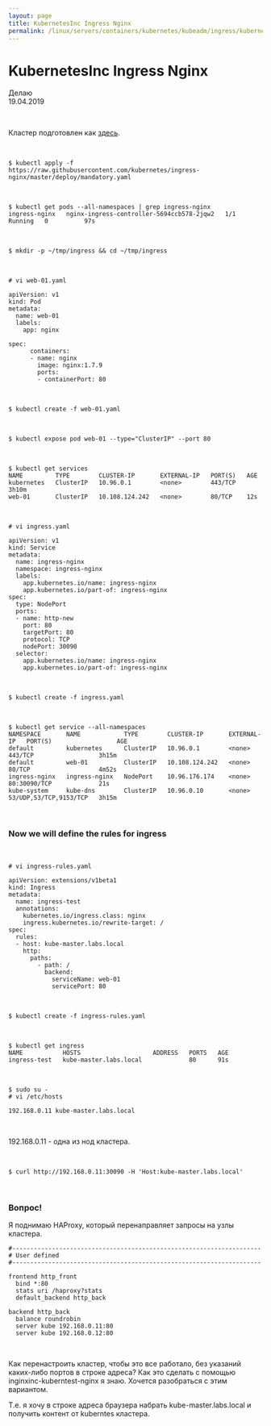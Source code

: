```yaml
---
layout: page
title: KubernetesInc Ingress Nginx
permalink: /linux/servers/containers/kubernetes/kubeadm/ingress/kubernetesinc-ingress-nginx/
---
```


# KubernetesInc Ingress Nginx

Делаю  
19.04.2019

<br/>

Кластер подготовлен как <a href="/linux/servers/containers/kubernetes/single-master/">здесь</a>.

<br/>

    $ kubectl apply -f https://raw.githubusercontent.com/kubernetes/ingress-nginx/master/deploy/mandatory.yaml

<br/>

    $ kubectl get pods --all-namespaces | grep ingress-nginx
    ingress-nginx   nginx-ingress-controller-5694ccb578-2jqw2   1/1     Running   0          97s

<br/>

    $ mkdir -p ~/tmp/ingress && cd ~/tmp/ingress

<br/>

    # vi web-01.yaml

```
apiVersion: v1
kind: Pod
metadata:
  name: web-01
  labels:
    app: nginx

spec:
      containers:
      - name: nginx
        image: nginx:1.7.9
        ports:
        - containerPort: 80
```

<br/>

    $ kubectl create -f web-01.yaml

<br/>

    $ kubectl expose pod web-01 --type="ClusterIP" --port 80

<br/>

    $ kubectl get services
    NAME         TYPE        CLUSTER-IP       EXTERNAL-IP   PORT(S)   AGE
    kubernetes   ClusterIP   10.96.0.1        <none>        443/TCP   3h10m
    web-01       ClusterIP   10.108.124.242   <none>        80/TCP    12s

<br/>

    # vi ingress.yaml

```
apiVersion: v1
kind: Service
metadata:
  name: ingress-nginx
  namespace: ingress-nginx
  labels:
    app.kubernetes.io/name: ingress-nginx
    app.kubernetes.io/part-of: ingress-nginx
spec:
  type: NodePort
  ports:
  - name: http-new
    port: 80
    targetPort: 80
    protocol: TCP
    nodePort: 30090
  selector:
    app.kubernetes.io/name: ingress-nginx
    app.kubernetes.io/part-of: ingress-nginx
```

<br/>

    $ kubectl create -f ingress.yaml

<br/>

    $ kubectl get service --all-namespaces
    NAMESPACE       NAME            TYPE        CLUSTER-IP       EXTERNAL-IP   PORT(S)                  AGE
    default         kubernetes      ClusterIP   10.96.0.1        <none>        443/TCP                  3h15m
    default         web-01          ClusterIP   10.108.124.242   <none>        80/TCP                   4m52s
    ingress-nginx   ingress-nginx   NodePort    10.96.176.174    <none>        80:30090/TCP             21s
    kube-system     kube-dns        ClusterIP   10.96.0.10       <none>        53/UDP,53/TCP,9153/TCP   3h15m

<br/>

### Now we will define the rules for ingress

<br/>

    # vi ingress-rules.yaml

```
apiVersion: extensions/v1beta1
kind: Ingress
metadata:
  name: ingress-test
  annotations:
    kubernetes.io/ingress.class: nginx
    ingress.kubernetes.io/rewrite-target: /
spec:
  rules:
  - host: kube-master.labs.local
    http:
      paths:
        - path: /
          backend:
            serviceName: web-01
            servicePort: 80
```

<br/>

    $ kubectl create -f ingress-rules.yaml

<br/>

    $ kubectl get ingress
    NAME           HOSTS                    ADDRESS   PORTS   AGE
    ingress-test   kube-master.labs.local             80      91s

<br/>

    $ sudo su -
    # vi /etc/hosts

    192.168.0.11 kube-master.labs.local

<br/>

192.168.0.11 - одна из нод кластера.

<br/>

    $ curl http://192.168.0.11:30090 -H 'Host:kube-master.labs.local'

<br/>

### Вопрос!

Я поднимаю HAProxy, который перенаправляет запросы на узлы кластера.

```
#---------------------------------------------------------------------
# User defined
#---------------------------------------------------------------------

frontend http_front
  bind *:80
  stats uri /haproxy?stats
  default_backend http_back

backend http_back
  balance roundrobin
  server kube 192.168.0.11:80
  server kube 192.168.0.12:80
```

<br/>

Как перенастроить кластер, чтобы это все работало, без указаний каких-либо портов в строке адреса? Как это сделать с помощью inginxinc-kuberntest-nginx я знаю. Хочется разобраться с этим вариантом.

Т.е. я хочу в строке адреса браузера набрать kube-master.labs.local и получить контент от kuberntes кластера.
